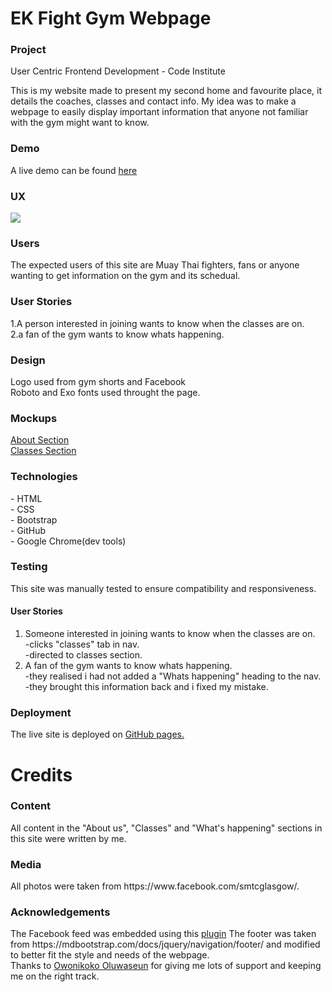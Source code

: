 <h1>EK Fight Gym Webpage</h1>
<h3>Project</h3> User Centric Frontend Development - Code Institute

This is my website made to present my second home and favourite place, it details the coaches, classes and contact info.
My idea was to make a webpage to easily display important information that anyone not familiar with the gym 
might want to know.

<h3>Demo</h3>
A live demo can be found <a href="https://james-stewart110.github.io/milestone-project/">here</a>

<h3>UX</h3>
<img src="https://github.com/James-Stewart110/milestone-project/blob/master/mockups/UX-Image.png">

<h3>Users</h3>
The expected users of this site are Muay Thai fighters, fans or anyone wanting to get information on
the gym and its schedual.

<h3>User Stories</h3>
1.A person interested in joining wants to know when the classes are on.<br>
2.a fan of the gym wants to know whats happening.<br>

<h3>Design</h3>
Logo used from gym shorts and Facebook<br>
Roboto and Exo fonts used throught the page.<br>

<h3>Mockups</h3>
<a href="https://www.figma.com/file/mfFqI6RbIO5u7GqHcGhVII/Untitled?node-id=0%3A1" target="_blank">About Section</a><br>
<a href="https://www.figma.com/file/mfFqI6RbIO5u7GqHcGhVII/Untitled?node-id=2%3A7" target="_blank">Classes Section</a><br>

<h3>Technologies</h3>
- HTML<br>
- CSS<br>
- Bootstrap<br>
- GitHub<br>
- Google Chrome(dev tools)

<h3>Testing</h3>
This site was manually tested to ensure compatibility and responsiveness.
<h4>User Stories</h4>
<ol>
  <li>Someone interested in joining wants to know when the classes are on.<br>
  -clicks "classes" tab in nav.<br>
  -directed to classes section.
  </li>
  <li>A fan of the gym wants to know whats happening.<br>
  -they realised i had not added a "Whats happening" heading to the nav.<br>
  -they brought this information back and i fixed my mistake.
  </li>
</ol>

<h3>Deployment</h3>
The live site is deployed on <a href="https://james-stewart110.github.io/milestone-project/">GitHub pages.</a>

<h1>Credits</h1>
<h3>Content</h3>
All content in the "About us", "Classes" and "What's happening" sections in this site were written by me.

<h3>Media</h3>
All photos were taken from https://www.facebook.com/smtcglasgow/.

<h3>Acknowledgements</h3>
The Facebook feed was embedded using this <a href="https://developers.facebook.com/docs/plugins/page-plugin/">plugin</a>
The footer was taken from https://mdbootstrap.com/docs/jquery/navigation/footer/ and modified to better fit the 
style and needs of the webpage.<br>
Thanks to <a href="https://www.linkedin.com/in/oluwaseun-owonikoko-190318135/" target="_blank">Owonikoko Oluwaseun</a> for giving me lots of support and keeping me on the right track.

